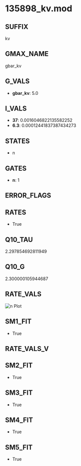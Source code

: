 # 135898_kv.mod

## SUFFIX

kv

## GMAX_NAME

gbar_kv

## G_VALS

- **gbar_kv**: 5.0

## I_VALS

- **37**: 0.0016046822135582252
- **6.3**: 0.00012441837387434273

## STATES

- n

## GATES

- **n**: 1

## ERROR_FLAGS


## RATES

- True

## Q10_TAU

2.297854692811949

## Q10_G

2.300000105944687

## RATE_VALS

![n Plot](/Users/pbozelos/Dropbox/icg-Chai-Panos/supermodels/output_markdown_files/K/135898_kv.mod/images/n.png)

## SM1_FIT

- True

## RATE_VALS_V

## SM2_FIT

- True

## SM3_FIT

- True

## SM4_FIT

- True

## SM5_FIT

- True

